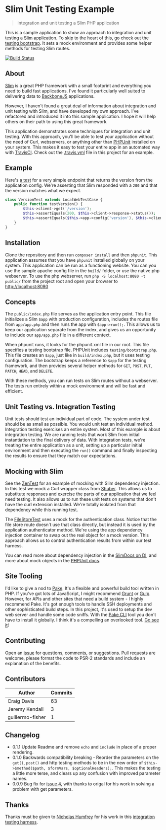 Slim Unit Testing Example
================================================================================
> Integration and unit testing a Slim PHP application

This is a sample application to show an approach to integration and unit testing
a [Slim][slim] application. To skip to the heart of this, go check out the
[testing bootstrap][bootstrap]. It sets a mock environment and provides some
helper methods for testing Slim routes.

[![Build Status](https://travis-ci.org/there4/slim-unit-testing-example.png?branch=master)](https://travis-ci.org/there4/slim-unit-testing-example)

## About

[Slim][slim] is a great PHP framework with a small footprint and everything you
need to build fast applications. I've found it particularly well suited to
delivering data to [BackboneJS][bb] applications.

However, I haven't found a great deal of information about integration and unit
testing with Slim, and have developed my own approach. I've refactored and
introduced it into this sample application. I hope it will help others on their
path to using this great framework.

This application demonstrates some techniques for integration and unit testing.
With this approach, you'll be able to test your application without the need of
Curl, webservers, or anything other than [PHPUnit][phpunit] installed on your
system. This makes it easy to test your entire app in an automated way with
[TravisCI][tci]. Check out the [.travis.yml][yml] file in this project for an
example.

## Example

Here's [a test][version_test] for a very simple endpoint that returns the
version from the application config. We're asserting that Slim responded with a
`200` and that the version matches what we expect.

```php
class VersionTest extends LocalWebTestCase {
    public function testVersion() {
        $this->client->get('/version');
        $this->assertEquals(200, $this->client->response->status());
        $this->assertEquals($this->app->config('version'), $this->client->response->body());
    }
}
```

## Installation

Clone the repository and then run `composer install` and then `phpunit`. This
application assumes that you have `phpunit` installed globally on your system.
This application can be run as a functioning website. You can you use the sample
apache config file in the `build/` folder, or use the native php webserver. To
use the php webserver, run `php -S localhost:8080 -t public/` from the project
root and open your browser to [http://localhost:8080][lh]

## Concepts

The `public/index.php` file serves as the application entry point. This file
initializes a Slim `$app` with production configuration, includes the routes
file from `app/app.php` and then runs the app with `$app->run();`. This allows
us to keep our application separate from the index, and gives us an opportunity
to include our `app/app.php` file in a different context.

When phpunit runs, it looks for the phpunit.xml file in our root. This file
specifies a testing bootstrap file. PHPUnit includes `testing/bootstrap.php`.
This file creates an `$app`, just like in `build/index.php`, but it uses
testing configuration. The bootstrap keeps a reference to `$app` for the testing
framework, and then provides several helper methods for `GET`, `POST`, `PUT`,
`PATCH`, `HEAD`, and `DELETE`.

With these methods, you can run tests on Slim routes without a webserver. The
tests run entirely within a mock environment and will be fast and efficient.

## Unit Testing vs. Integration Testing

Unit tests should test an individual part of code. The system under test should
be as small as possible. You would unit test an individual method. Integration
testing exercises an entire system. Most of this example is about integration
testing. We are running tests that work Slim from initial instantiation to the
final delivery of data. With integration tests, we're treating the entire
application as a unit, setting up a particular initial environment and then
executing the `run()` command and finally inspecting the results to ensure that
they match our expectations.

## Mocking with Slim

See the [ZenTest][zen_test] for an example of mocking with Slim dependency
injection. In this test we mock a Curl wrapper class from [Shuber][shuber]. This
allows us to substitute responses and exercise the parts of our application that
we feel need testing. It also allows us to run these unit tests on systems that
don't have the curl extension installed. We're totally isolated from that
dependency while this running test.

The [FileStoreTest][file_test] uses a mock for the authentication
class. Notice that the file store route doesn't use that class directly, but
instead it is used by the application authenticator method. We're using the app
dependency injection container to swap out the real object for a mock version.
This approach allows us to control authentication results from within our test
harness.

You can read more about dependency injection in the [SlimDocs on DI][di], and
more about mock objects in the [PHPUnit docs][php_mock].

## Site Tooling

I'd like to give a nod to [Pake][pake]. It's a flexible and powerful build tool
written in PHP. If you've got lots of JavaScript, I might recommend 
[Grunt][grunt] or [Gulp][gulp]. However, for APIs and other sites that need a
build system - I highly recommend Pake. It's got enough tools to handle SSH
deployments and other sophisticated build steps. In this project, it's used to
setup the dev web server and handle some code sniffs. With the 
[Pake CLI][pake-cli] tool you don't have to install it globally. I think
it's a compelling an overlooked tool. [Go see it][pake]!

## Contributing

Open an [issue][issues] for questions, comments, or suggestions. Pull requests
are welcome, please format the code to PSR-2 standards and include an
explanation of the benefits.


## Contributors

| Author | Commits
| --- | ---
| Craig Davis | 63 |
| Jeremy Kendall | 3 |
| guillermo-fisher | 1 |

## Changelog

* 0.1.1 Update Readme and remove `echo` and `include` in place of a proper
  rendering.
* 0.1.0 Backwards compatibility breaking - Reorder the parameters on the
  `get()`, `post()` and http testing methods to be in the new order of
  `$this->$method($path, $formVars, $optionalHeaders);`. This makes the testing
  a little more terse, and clears up any confusion with improved parameter
  names.
* 0.0.9 Bug fix for [issue 4][issue4], with thanks to origal for his work in
  solving a problem with get parameters.


## Thanks

Thanks must be given to [Nicholas Humfrey][njh] for his work in this
[integration testing harness][njh_test].

[grunt]: http://gruntjs.com/
[gulp]: http://gulpjs.com/
[pake]: https://github.com/indeyets/pake
[pake-cli]: https://github.com/there4/pake-cli
[bb]: http://backbonejs.org
[bootstrap]: https://github.com/there4/slim-unit-testing-example/blob/master/tests/bootstrap.php
[di]: http://docs.slimframework.com/#Dependency-Injection
[file_test]: https://github.com/there4/slim-unit-testing-example/blob/master/tests/integration/FileStoreTest.php
[issue4]: https://github.com/there4/slim-unit-testing-example/issues/4
[issues]: https://github.com/there4/slim-unit-testing-example/issues
[lh]: http://localhost:8080
[njh]: https://github.com/njh
[njh_test]: https://github.com/njh/njh.me/blob/master/test/IntegrationTest.php
[php_mock]: http://phpunit.de/manual/3.0/en/mock-objects.html
[phpunit]: http://phpunit.de/manual/current/en/index.html
[shuber]: https://github.com/shuber/curl
[si]: http://docs.slimframework.com/#Response
[slim]: http://www.slimframework.com/
[tci]: http://travis-ci.org
[version_test]: https://github.com/there4/slim-unit-testing-example/blob/master/tests/integration/VersionTest.php
[yml]: https://github.com/there4/slim-unit-testing-example/blob/master/.travis.yml
[zen_test]: https://github.com/there4/slim-unit-testing-example/blob/master/tests/integration/ZenTest.php
